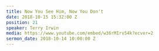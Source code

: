 ```yaml
---
title: Now You See Him, Now You Don't
date: 2018-10-15 15:32:00 Z
position: 21
speaker: Terry Irwin
media: https://www.youtube.com/embed/w36rMIrv54k?ecver=2
sermon_date: 2018-10-14 10:00:00 Z
---
```


